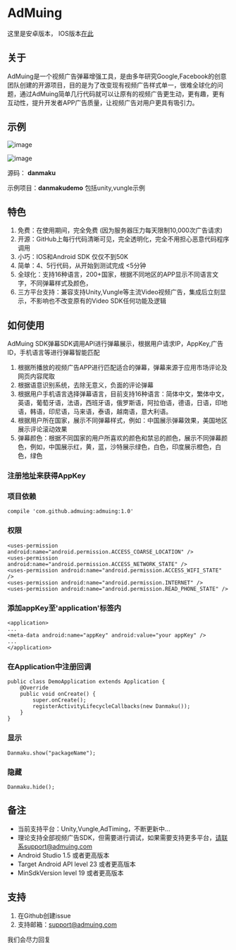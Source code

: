# AdMuing

这里是安卓版本， IOS版本[在此](https://github.com/admuing/admuing-iOS)

## 关于

AdMuing是一个视频广告弹幕增强工具，是由多年研究Google,Facebook的创意团队创建的开源项目，目的是为了改变现有视频广告样式单一，很难全球化的问题，通过AdMuing简单几行代码就可以让原有的视频广告更生动，更有趣，更有互动性，提升开发者APP广告质量，让视频广告对用户更具有吸引力。

## 示例

![image](https://github.com/admuing/admuing-android/blob/master/screenshots/1.jpg)

![image](https://github.com/admuing/admuing-android/blob/master/screenshots/2.png)

源码： **danmaku**

示例项目：**danmakudemo** 包括unity,vungle示例

## 特色

1. 免费：在使用期间，完全免费 (因为服务器压力每天限制10,000次广告请求)
2. 开源：GitHub上每行代码清晰可见，完全透明化，完全不用担心恶意代码程序调用
3. 小巧：IOS和Android SDK 仅仅不到50K
4. 简单：4、5行代码，从开始到测试完成 <5分钟
5. 全球化：支持16种语言，200+国家，根据不同地区的APP显示不同语言文字，不同弹幕样式及颜色，
6. 三方平台支持：兼容支持Unity,Vungle等主流Video视频广告，集成后立刻显示，不影响也不改变原有的Video SDK任何功能及逻辑

## 如何使用

AdMuing SDK弹幕SDK调用API进行弹幕展示，根据用户请求IP，AppKey,广告ID，手机语言等进行弹幕智能匹配

1. 根据所播放的视频广告APP进行匹配适合的弹幕，弹幕来源于应用市场评论及网页内容爬取
2. 根据语意识别系统，去除无意义，负面的评论弹幕
3. 根据用户手机语言选择弹幕语言，目前支持16种语言：简体中文，繁体中文，英语，葡萄牙语，法语，西班牙语，俄罗斯语，阿拉伯语，德语，日语，印地语，韩语，印尼语，马来语，泰语，越南语，意大利语。
4. 根据用户所在国家，展示不同弹幕样式，例如：中国展示弹幕效果，美国地区展示评论滚动效果
5. 弹幕颜色：根据不同国家的用户所喜欢的颜色和禁忌的颜色，展示不同弹幕颜色，例如，中国展示红，黄，蓝，沙特展示绿色，白色，印度展示橙色，白色，绿色

### 注册[地址](http://register.admuing.com/)来获得AppKey

### 项目依赖
    
    compile 'com.github.admuing:admuing:1.0'

### 权限

    <uses-permission android:name="android.permission.ACCESS_COARSE_LOCATION" />
    <uses-permission android:name="android.permission.ACCESS_NETWORK_STATE" />
    <uses-permission android:name="android.permission.ACCESS_WIFI_STATE" />
    <uses-permission android:name="android.permission.INTERNET" />
    <uses-permission android:name="android.permission.READ_PHONE_STATE" />
    
### 添加appKey至'application'标签内
 
    <application>
    ...
    <meta-data android:name="appKey" android:value="your appKey" />
    ...
    </application>

### 在Application中注册回调

    public class DemoApplication extends Application {
        @Override
        public void onCreate() {
            super.onCreate();
            registerActivityLifecycleCallbacks(new Danmaku());
        }
    }

### 显示

    Danmaku.show("packageName");
    
### 隐藏

    Danmaku.hide();

## 备注

- 当前支持平台：Unity,Vungle,AdTiming，不断更新中...
- 理论支持全部视频广告SDK，但需要进行调试，如果需要支持更多平台，请联系support@admuing.com
-   Android Studio 1.5 或者更高版本
- 	Target Android API level 23 或者更高版本
- 	MinSdkVersion level 19 或者更高版本

## 支持

1. 在Github创建issue
2. 支持邮箱：support@admuing.com

我们会尽力回复
